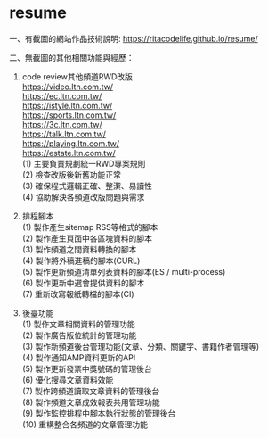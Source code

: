 # resume

一、有截圖的網站作品技術說明: https://ritacodelife.github.io/resume/  

二、無截圖的其他相關功能與經歷：  
  1. code review其他頻道RWD改版  
    https://video.ltn.com.tw/  
    https://ec.ltn.com.tw/  
    https://istyle.ltn.com.tw/  
    https://sports.ltn.com.tw/  
    https://3c.ltn.com.tw/  
    https://talk.ltn.com.tw/  
    https://playing.ltn.com.tw/  
    https://estate.ltn.com.tw/  
    (1) 主要負責規劃統一RWD專案規則  
    (2) 檢查改版後新舊功能正常  
    (3) 確保程式邏輯正確、整潔、易讀性  
    (4) 協助解決各頻道改版問題與需求  
    
  2. 排程腳本  
    (1) 製作產生sitemap RSS等格式的腳本  
    (2) 製作產生頁面中各區塊資料的腳本  
    (3) 製作頻道之間資料轉換的腳本  
    (4) 製作將外稿進稿的腳本(CURL)  
    (5) 製作更新頻道清單列表資料的腳本(ES / multi-process)  
    (6) 製作更新中選會提供資料的腳本  
    (7) 重新改寫報紙轉檔的腳本(CI)  
      
  3. 後臺功能  
    (1) 製作文章相關資料的管理功能  
    (2) 製作廣告版位統計的管理功能  
    (3) 製作新頻道後台管理功能(文章、分類、關鍵字、書籍作者管理等)  
    (4) 製作通知AMP資料更新的API  
    (5) 製作更新發票中獎號碼的管理後台  
    (6) 優化搜尋文章資料效能  
    (7) 製作跨頻道讀取文章資料的管理後台  
    (8) 製作頻道文章成效報表共用管理功能  
    (9) 製作監控排程中腳本執行狀態的管理後台  
    (10) 重構整合各頻道的文章管理功能
  
  

